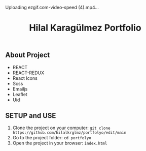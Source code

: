 


Uploading ezgif.com-video-speed (4).mp4…



<!DOCTYPE html>
<html lang="en">
<head>
    <meta charset="UTF-8">
    <meta name="viewport" content="width=device-width, initial-scale=1.0">
</head>
<body>
    <header>
        <h1> Hilal Karagülmez Portfolio </h1>
    </header>
    <div class="container">
        <h2>About Project</h2>
            <ul>
                <li>REACT</li>
                <li>REACT-REDUX</li>
                <li>React Icons</li>
                <li>Scss</li>
                <li>Emailjs</li>
                <li>Leaflet</li>
                <li>Uid</li>
            </ul>
            <h2>SETUP and USE</h2>
        <ol>
            <li>Clone the project on your computer: <code>git clone https://github.com/hilalkrglmz/portfolyo/edit/main</code></li>
            <li>Go to the project folder: <code>cd portfolyo</code></li>
            <li>Open the project in your browser: <code>index.html</code></li>
        </ol>
    </div>
</body>
</html>
